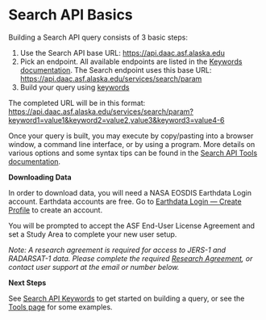 # Search API Basics

Building a Search API query consists of 3 basic steps:

1. Use the Search API base URL: https://api.daac.asf.alaska.edu
2. Pick an endpoint. All available endpoints are listed in the [Keywords documentation](/api/keywords). The Search endpoint uses this base URL: https://api.daac.asf.alaska.edu/services/search/param
3. Build your query using [keywords](/api/keywords)

The completed URL will be in this format: https://api.daac.asf.alaska.edu/services/search/param?keyword1=value1&keyword2=value2,value3&keyword3=value4-6

Once your query is built, you may execute by copy/pasting into a browser window, a command line interface, or by using a program. More details on various options and some syntax tips can be found in the [Search API Tools documentation](/api/tools).

**Downloading Data**

In order to download data, you will need a NASA EOSDIS Earthdata Login account. Earthdata accounts are free. Go to [Earthdata Login — Create Profile](https://urs.earthdata.nasa.gov/users/new) to create an account.

You will be prompted to accept the ASF End-User License Agreement and set a Study Area to complete your new user setup.

*Note: A research agreement is required for access to JERS-1 and RADARSAT-1 data. Please complete the required [Research Agreement](https://asf.alaska.edu/restricted-data-access-request), or contact user support at the email or number below.*

**Next Steps**

See [Search API Keywords](/api/keywords) to get started on building a query, or see the [Tools page](/api/tools) for some examples.
